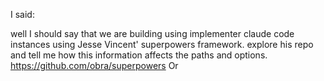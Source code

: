 I said:

well I should say that we are building using implementer claude code instances using Jesse Vincent' superpowers framework. explore his repo and tell me how this information affects the paths and  options. https://github.com/obra/superpowers
Or 



